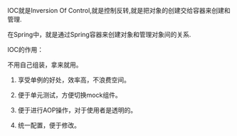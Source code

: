 IOC就是Inversion Of Control,就是控制反转,就是把对象的创建交给容器来创建和管理.

在Spring中，就是通过Spring容器来创建对象和管理对象间的关系.

IOC的作用：

不用自己组装，拿来就用。

1. 享受单例的好处，效率高，不浪费空间。

2. 便于单元测试，方便切换mock组件。

3. 便于进行AOP操作，对于使用者是透明的。

4. 统一配置，便于修改。



